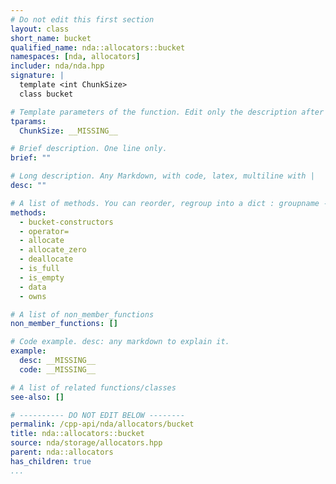 ```yaml
---
# Do not edit this first section
layout: class
short_name: bucket
qualified_name: nda::allocators::bucket
namespaces: [nda, allocators]
includer: nda/nda.hpp
signature: |
  template <int ChunkSize>
  class bucket

# Template parameters of the function. Edit only the description after the :
tparams:
  ChunkSize: __MISSING__

# Brief description. One line only.
brief: ""

# Long description. Any Markdown, with code, latex, multiline with |
desc: ""

# A list of methods. You can reorder, regroup into a dict : groupname -> list
methods:
  - bucket-constructors
  - operator=
  - allocate
  - allocate_zero
  - deallocate
  - is_full
  - is_empty
  - data
  - owns

# A list of non_member_functions
non_member_functions: []

# Code example. desc: any markdown to explain it.
example:
  desc: __MISSING__
  code: __MISSING__

# A list of related functions/classes
see-also: []

# ---------- DO NOT EDIT BELOW --------
permalink: /cpp-api/nda/allocators/bucket
title: nda::allocators::bucket
source: nda/storage/allocators.hpp
parent: nda::allocators
has_children: true
...
```


